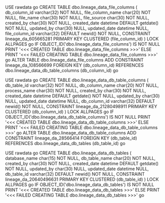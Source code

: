 USE rawdata
go
CREATE TABLE dbo.lineage_data_file_columns
(
    db_column_id     varchar(32) NOT NULL,
    file_column_name char(20)    NOT NULL,
    file_name        char(30)    NOT NULL,
    file_source      char(30)    NOT NULL,
    created_by       char(30)    NOT NULL,
    created_date     datetime    DEFAULT getdate() NOT NULL,
    updated_by       char(30)    NULL,
    updated_date     datetime    NULL,
    file_column_id   varchar(32) DEFAULT newid()   NOT NULL,
    CONSTRAINT lineage_da_605665281
    PRIMARY KEY CLUSTERED (file_column_id)
)
LOCK ALLPAGES
go
IF OBJECT_ID('dbo.lineage_data_file_columns') IS NOT NULL
    PRINT '<<< CREATED TABLE dbo.lineage_data_file_columns >>>'
ELSE
    PRINT '<<< FAILED CREATING TABLE dbo.lineage_data_file_columns >>>'
go
ALTER TABLE dbo.lineage_data_file_columns
    ADD CONSTRAINT lineage_da_108566699
    FOREIGN KEY (db_column_id)
    REFERENCES dbo.lineage_data_db_table_columns (db_column_id)
go












USE rawdata
go
CREATE TABLE dbo.lineage_data_db_table_columns
(
    db_table_id    varchar(32) NOT NULL,
    db_column_name char(20)    NOT NULL,
    process_name   char(30)    NOT NULL,
    created_by     char(30)    NOT NULL,
    created_date   datetime    DEFAULT getdate() NOT NULL,
    updated_by     char(30)    NULL,
    updated_date   datetime    NULL,
    db_column_id   varchar(32) DEFAULT newid()   NOT NULL,
    CONSTRAINT lineage_da_21280498911
    PRIMARY KEY CLUSTERED (db_column_id)
)
LOCK ALLPAGES
go
IF OBJECT_ID('dbo.lineage_data_db_table_columns') IS NOT NULL
    PRINT '<<< CREATED TABLE dbo.lineage_data_db_table_columns >>>'
ELSE
    PRINT '<<< FAILED CREATING TABLE dbo.lineage_data_db_table_columns >>>'
go
ALTER TABLE dbo.lineage_data_db_table_columns
    ADD CONSTRAINT lineage_da_28566414
    FOREIGN KEY (db_table_id)
    REFERENCES dbo.lineage_data_db_tables (db_table_id)
go










USE rawdata
go
CREATE TABLE dbo.lineage_data_db_tables
(
    database_name char(15)    NOT NULL,
    db_table_name char(20)    NOT NULL,
    created_by    char(30)    NOT NULL,
    created_date  datetime    DEFAULT getdate() NOT NULL,
    updated_by    char(30)    NULL,
    updated_date  datetime    NULL,
    db_table_id   varchar(32) DEFAULT newid()   NOT NULL,
    CONSTRAINT lineage_da_20640496631
    PRIMARY KEY CLUSTERED (db_table_id)
)
LOCK ALLPAGES
go
IF OBJECT_ID('dbo.lineage_data_db_tables') IS NOT NULL
    PRINT '<<< CREATED TABLE dbo.lineage_data_db_tables >>>'
ELSE
    PRINT '<<< FAILED CREATING TABLE dbo.lineage_data_db_tables >>>'
go
